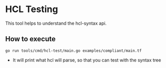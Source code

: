 # HCL Testing

This tool helps to understand the hcl-syntax api.

## How to execute

```shell
go run tools/cmd/hcl-test/main.go examples/compliant/main.tf
```

- It will print what hcl will parse, so that you can test with the syntax tree
